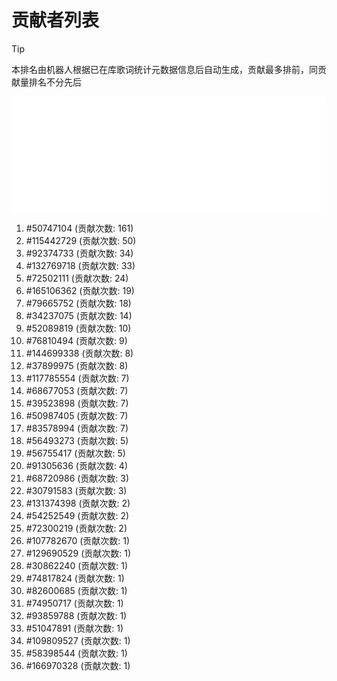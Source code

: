 # 贡献者列表

> [!TIP]
> 本排名由机器人根据已在库歌词统计元数据信息后自动生成，贡献最多排前，同贡献量排名不分先后

![贡献者头像画廊](./CONTRIBUTORS.svg)

1. #50747104 (贡献次数: 161)
2. #115442729 (贡献次数: 50)
3. #92374733 (贡献次数: 34)
4. #132769718 (贡献次数: 33)
5. #72502111 (贡献次数: 24)
6. #165106362 (贡献次数: 19)
7. #79665752 (贡献次数: 18)
8. #34237075 (贡献次数: 14)
9. #52089819 (贡献次数: 10)
10. #76810494 (贡献次数: 9)
11. #144699338 (贡献次数: 8)
12. #37899975 (贡献次数: 8)
13. #117785554 (贡献次数: 7)
14. #68677053 (贡献次数: 7)
15. #39523898 (贡献次数: 7)
16. #50987405 (贡献次数: 7)
17. #83578994 (贡献次数: 7)
18. #56493273 (贡献次数: 5)
19. #56755417 (贡献次数: 5)
20. #91305636 (贡献次数: 4)
21. #68720986 (贡献次数: 3)
22. #30791583 (贡献次数: 3)
23. #131374398 (贡献次数: 2)
24. #54252549 (贡献次数: 2)
25. #72300219 (贡献次数: 2)
26. #107782670 (贡献次数: 1)
27. #129690529 (贡献次数: 1)
28. #30862240 (贡献次数: 1)
29. #74817824 (贡献次数: 1)
30. #82600685 (贡献次数: 1)
31. #74950717 (贡献次数: 1)
32. #93859788 (贡献次数: 1)
33. #51047891 (贡献次数: 1)
34. #109809527 (贡献次数: 1)
35. #58398544 (贡献次数: 1)
36. #166970328 (贡献次数: 1)
